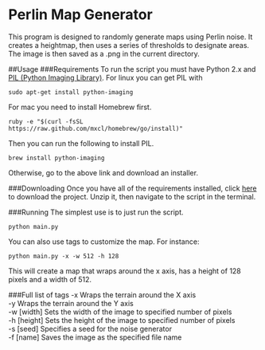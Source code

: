 Perlin Map Generator
==
This program is designed to randomly generate maps using Perlin noise. It creates a heightmap, then uses a series of thresholds to designate areas. The image is then saved as a .png in the current directory.

##Usage
###Requirements
To run the script you must have Python 2.x and [PIL (Python Imaging Library)](www.pythonware.com/products/pil). For linux you can get PIL with

```
sudo apt-get install python-imaging
```
For mac you need to install Homebrew first.

```
ruby -e "$(curl -fsSL https://raw.github.com/mxcl/homebrew/go/install)"
```
Then you can run the following to install PIL.

```
brew install python-imaging
```
Otherwise, go to the above link and download an installer.

###Downloading
Once you have all of the requirements installed, click [here](https://github.com/chelmi98/Perlin-Map-Generator/archive/master.zip) to download the project. Unzip it, then navigate to the script in the terminal.

###Running
The simplest use is to just run the script.

```
python main.py
```
You can also use tags to customize the map. For instance:

```
python main.py -x -w 512 -h 128
```
This will create a map that wraps around the x axis, has a height of 128 pixels and a width of 512.

###Full list of tags
-x Wraps the terrain around the X axis  
-y Wraps the terrain around the Y axis  
-w [width] Sets the width of the image to specified number of pixels  
-h [height] Sets the height of the image to specified number of pixels  
-s [seed] Specifies a seed for the noise generator  
-f [name] Saves the image as the specified file name
